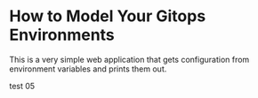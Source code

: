 # How to Model Your Gitops Environments

This is a very simple web application that gets configuration from environment variables and prints them out.

test 05